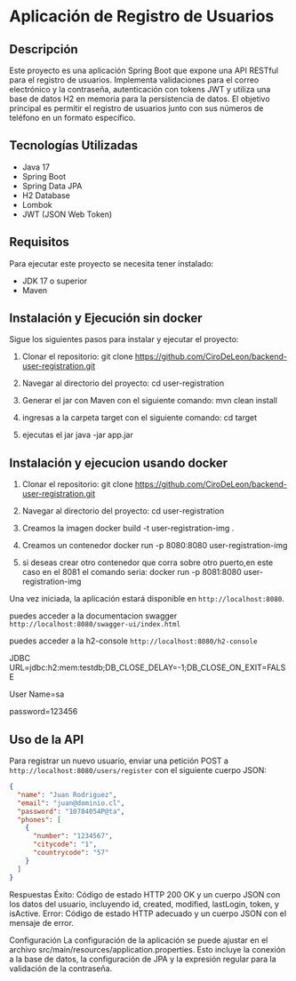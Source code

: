 # Aplicación de Registro de Usuarios

## Descripción
Este proyecto es una aplicación Spring Boot que expone una API RESTful para el registro de usuarios. Implementa validaciones para el correo electrónico y la contraseña, autenticación con tokens JWT y utiliza una base de datos H2 en memoria para la persistencia de datos. El objetivo principal es permitir el registro de usuarios junto con sus números de teléfono en un formato específico.

## Tecnologías Utilizadas
- Java 17
- Spring Boot
- Spring Data JPA
- H2 Database
- Lombok
- JWT (JSON Web Token)

## Requisitos
Para ejecutar este proyecto se necesita tener instalado:
- JDK 17 o superior
- Maven

## Instalación y Ejecución sin docker
Sigue los siguientes pasos para instalar y ejecutar el proyecto:

1. Clonar el repositorio:
git clone https://github.com/CiroDeLeon/backend-user-registration.git


2. Navegar al directorio del proyecto:
cd user-registration


3. Generar el jar con Maven con el siguiente comando:
mvn clean install

4. ingresas a la carpeta target con el siguiente comando:
cd target

5. ejecutas el jar
java -jar app.jar

## Instalación y ejecucion usando docker

1. Clonar el repositorio:
git clone https://github.com/CiroDeLeon/backend-user-registration.git


2. Navegar al directorio del proyecto:
cd user-registration

3. Creamos la imagen
docker build -t  user-registration-img .

4. Creamos un contenedor
docker run -p 8080:8080 user-registration-img

5. si deseas crear otro contenedor que corra sobre otro puerto,en este caso en el 8081 el comando seria:
docker run -p 8081:8080 user-registration-img



Una vez iniciada, la aplicación estará disponible en `http://localhost:8080`.

puedes acceder a la documentacion swagger `http://localhost:8080/swagger-ui/index.html`


puedes acceder a la h2-console `http://localhost:8080/h2-console`

JDBC URL=jdbc:h2:mem:testdb;DB_CLOSE_DELAY=-1;DB_CLOSE_ON_EXIT=FALSE

User Name=sa

password=123456

## Uso de la API
Para registrar un nuevo usuario, enviar una petición POST a `http://localhost:8080/users/register` con el siguiente cuerpo JSON:

```json
{
  "name": "Juan Rodriguez",
  "email": "juan@dominio.cl",
  "password": "10784054P@ta",
  "phones": [
    {
      "number": "1234567",
      "citycode": "1",
      "countrycode": "57"
    }
  ]
}
```
Respuestas
Éxito: Código de estado HTTP 200 OK y un cuerpo JSON con los datos del usuario, incluyendo id, created, modified, lastLogin, token, y isActive.
Error: Código de estado HTTP adecuado y un cuerpo JSON con el mensaje de error.

Configuración
La configuración de la aplicación se puede ajustar en el archivo src/main/resources/application.properties. Esto incluye la conexión a la base de datos, la configuración de JPA y la expresión regular para la validación de la contraseña.